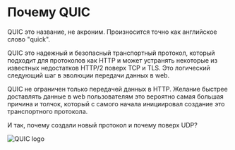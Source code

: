 # Почему QUIC

QUIC это название, не акроним. Произносится точно как английское слово "quick".

QUIC это надежный и безопасный транспортный протокол, который подходит для
протоколов как HTTP и может устранять некоторые из известных недостатков 
HTTP/2 поверх TCP и TLS. Это логический следующий шаг в эволюции передачи данных в web.

QUIC не ограничен только передачей данных в HTTP. Желание быстрее доставлять данные в web 
пользователям это вероятно самая большая причина 
и толчок, который с самого начала инициировал создание это транспортного протокола.

И так, почему создали новый протокол и почему поверх UDP?

![QUIC logo](../images/QUIC.png)
